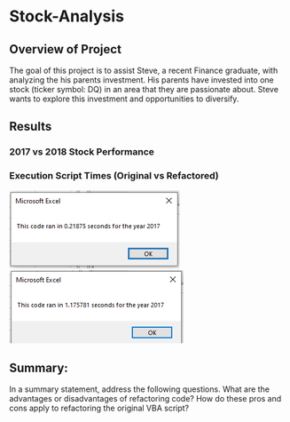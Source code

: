# Stock-Analysis

## Overview of Project 
The goal of this project is to assist Steve, a recent Finance graduate, with analyzing the his parents investment.
His parents have invested into one stock (ticker symbol: DQ) in an area that they are passionate about. Steve wants to explore this investment and opportunities to diversify.

## Results 
### 2017 vs 2018 Stock Performance


### Execution Script Times (Original vs Refactored)
![](Resources/VBA_Challenge_2017.png)
![](Resources/Original_2017.png)


## Summary: 
In a summary statement, address the following questions.
What are the advantages or disadvantages of refactoring code?
How do these pros and cons apply to refactoring the original VBA script?
